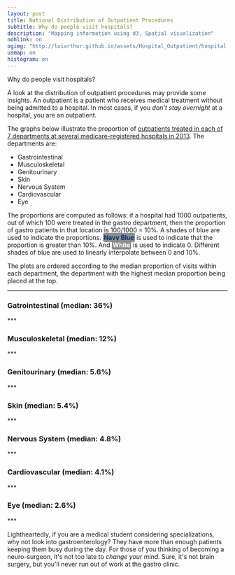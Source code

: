 ```yaml
---
layout: post
title: National Distribution of Outpatient Procedures
subtitle: Why do people visit hospitals?
description: "Mapping information using d3, Spatial visualization"
nohlink: on
ogimg: "http://luiarthur.github.io/assets/Hospital_Outpatient/hospital.png"
usmap: on
histogram: on
---
```


Why do people visit hospitals? 

A look at the distribution of outpatient procedures may provide some insights.
An outpatient is a patient who receives medical treatment without being
admitted to a hospital. In most cases, if you *don't stay overnight* at a
hospital, you are an outpatient.

The graphs below illustrate the proportion of [outpatients treated in each of 7
departments at several medicare-registered hospitals in
2013](http://catalog.data.gov/dataset/outpatient-procedures-volume/resource/af370823-8af4-414e-bf65-ca1b7f6f3fa0).
The departments are:

- Gastrointestinal
- Musculoskeletal
- Genitourinary
- Skin
- Nervous System
- Cardiovascular
- Eye

The proportions are computed as follows: if a hospital had 1000 outpatients,
out of which 100 were treated in the gastro department, then the proportion of
gastro patients in that location is 100/1000 = 10%. A shades of blue are used
to indicate the proportions. <text style="color: rgb(8,48,107); font-weight:
bold; background-color: #8D8D8D; padding: 2px; border-radius: 4px;"> Navy
Blue</text> is used to indicate that the proportion is greater than 10%.  And
<text style="color: white; font-weight: bold; background-color: #8D8D8D;
padding: 2px; border-radius: 4px;">White</text> is used to indicate 0. 
Different shades of blue are used to linearly interpolate between 0 and 10%.

The plots are ordered according to the median proportion of visits within each
department, the department with the highest median proportion being placed at
the top.

***

### Gatrointestinal (median: 36%)
<div id='gastro'></div>
<div id='gastroh'></div>
***

### Musculoskeletal (median: 12%)
<div id='muscle'></div>
<div id='muscleh'></div>
***

### Genitourinary (median: 5.6%)
<div id='genital'></div>
<div id='genitalh'></div>
***

### Skin (median: 5.4%)
<div id='skin'></div>
<div id='skinh'></div>
***

### Nervous System (median: 4.8%)
<div id='nerve'></div>
<div id='nerveh'></div>
***

### Cardiovascular (median: 4.1%)
<div id='cardio'></div>
<div id='cardioh'></div>
***

### Eye (median: 2.6%)
<div id='eye'></div>
<div id='eyeh'></div>
***

Lightheartedly, if you are a medical student considering specializations, why
not look into gastroenterology? They have more than enough patients keeping
them busy during the day.  For those of you thinking of becoming a
neuro-surgeon, it's not too late to *change your mind*. Sure, it's not brain
surgery, but you'll never run out of work at the gastro clinic.

<script>
  var thresh = .1;
  var color = 'blue'; //orig
  var r = 3;
  var op = 1;
  usmap("/assets/Hospital_Outpatient/prop.csv","Gastrointestinal",800,"#gastro",r,op,'blue',0,thresh);
  usmap("/assets/Hospital_Outpatient/prop.csv","Eye",800,"#eye",r,op,'blue',0,thresh);
  usmap("/assets/Hospital_Outpatient/prop.csv","Nervous.System",800,"#nerve",r,op,'blue',0,thresh);
  usmap("/assets/Hospital_Outpatient/prop.csv","Skin",800,"#skin",r,op,'blue',0,thresh);
  usmap("/assets/Hospital_Outpatient/prop.csv","Musculoskeletal",800,"#muscle",r,op,'blue',0,thresh);
  usmap("/assets/Hospital_Outpatient/prop.csv","Genitourinary",800,"#genital",r,op,'blue',0,thresh);
  usmap("/assets/Hospital_Outpatient/prop.csv","Cardiovascular",800,"#cardio",r,op,'blue',0,thresh);

  var gastro = [],
      muscle = [],
      genital = [],
      skin = [],
      ns = [],
      cardio = [],
      eye = [];

  var margin = {top: 50, right: 100, bottom: 30, left: 100};

  d3.csv('/assets/Hospital_Outpatient/prop.csv', function(csv) {
    csv.map(function(d) { 
      gastro.push(d.Gastrointestinal);
      muscle.push(d.Musculoskeletal);
      genital.push(d.Genitourinary);
      skin.push(d.Skin);
      ns.push(d["Nervous.System"]);
      cardio.push(d.Cardiovascular);
      eye.push(d.Eye);
    });
    histogram(gastro,"#gastroh",margin);
    histogram(muscle,"#muscleh",margin);
    histogram(genital,"#genitalh",margin);
    histogram(skin,"#skinh",margin);
    histogram(ns,"#nerveh",margin);
    histogram(cardio,"#cardioh",margin);
    histogram(eye,"#eyeh",margin);
  });
</script>
